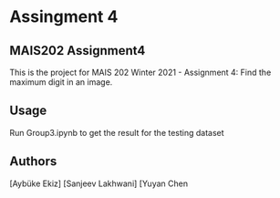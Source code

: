 # Assingment 4

## MAIS202 Assignment4

This is the project for MAIS 202 Winter 2021 - Assignment 4: Find the maximum digit in an image.

## Usage
Run Group3.ipynb to get the result for the testing dataset

## Authors
[Aybüke Ekiz] 
[Sanjeev Lakhwani]
[Yuyan Chen
